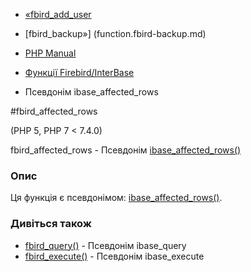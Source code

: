- [«fbird_add_user](function.fbird-add-user.md)
- [fbird_backup»] (function.fbird-backup.md)

- [PHP Manual](index.md)
- [Функції Firebird/InterBase](ref.ibase.md)
- Псевдонім ibase_affected_rows

#fbird_affected_rows

(PHP 5, PHP 7 \< 7.4.0)

fbird_affected_rows - Псевдонім
[ibase_affected_rows()](function.ibase-affected-rows.md)

### Опис

Ця функція є псевдонімом:
[ibase_affected_rows()](function.ibase-affected-rows.md).

### Дивіться також

- [fbird_query()](function.fbird-query.md) - Псевдонім ibase_query
- [fbird_execute()](function.fbird-execute.md) - Псевдонім
ibase_execute
